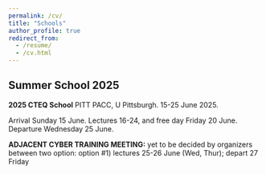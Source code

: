 ```yaml
---
permalink: /cv/
title: "Schools"
author_profile: true
redirect_from: 
  - /resume/
  - /cv.html
---
```


## Summer School 2025

**2025 CTEQ School**
PITT PACC, U Pittsburgh. 15-25 June 2025.

Arrival Sunday 15 June. Lectures 16-24, and free day Friday 20 June.
Departure Wednesday 25 June.

**ADJACENT CYBER TRAINING MEETING:**
yet to be decided by organizers between two option:
option #1) lectures 25-26 June (Wed, Thur); depart  27 Friday
